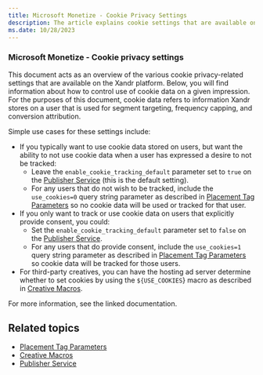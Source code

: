 ```yaml
---
title: Microsoft Monetize - Cookie Privacy Settings
description: The article explains cookie settings that are available on the Xandr platform.
ms.date: 10/28/2023
---
```


### Microsoft Monetize - Cookie privacy settings

This document acts as an overview of the various cookie privacy-related settings that are available on the Xandr platform. Below, you will find information about how to control use of cookie data on a given impression. For the purposes of this document, cookie data refers to information Xandr stores on a user that is used for segment targeting, frequency capping, and conversion attribution.

Simple use cases for these settings include:

- If you typically want to use cookie data stored on users, but want the ability to not use cookie data when a user has expressed a desire to not be tracked:
  - Leave the `enable_cookie_tracking_default` parameter set to `true` on the [Publisher Service](../digital-platform-api/publisher-service.md) (this is the
    default setting).
  - For any users that do not wish to be tracked, include the `use_cookies=0` query string parameter as described in [Placement Tag Parameters](placement-tag-parameters.md) so no cookie data will be used or tracked for that user.
- If you only want to track or use cookie data on users that explicitly provide consent, you could:
  - Set the `enable_cookie_tracking_default` parameter set to `false` on the [Publisher Service](../digital-platform-api/publisher-service.md).
  - For any users that do provide consent, include the `use_cookies=1` query string parameter as described in [Placement Tag Parameters](placement-tag-parameters.md) so cookie data will be tracked for those users.
- For third-party creatives, you can have the hosting ad server determine whether to set cookies by using the `${USE_COOKIES`} macro as described in [Creative Macros](creative-macros.md).

For more information, see the linked documentation.

## Related topics

- [Placement Tag Parameters](placement-tag-parameters.md)
- [Creative Macros](creative-macros.md)
- [Publisher Service](../digital-platform-api/publisher-service.md)
